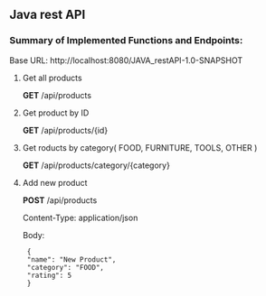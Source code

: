## Java rest API

### Summary of Implemented Functions and Endpoints:



Base URL: http://localhost:8080/JAVA_restAPI-1.0-SNAPSHOT

1. Get all products
   
    **GET** /api/products


3. Get product by ID
   
   **GET** /api/products/{id}


5. Get roducts by category( FOOD, FURNITURE, TOOLS, OTHER )
   
   **GET** /api/products/category/{category}


7. Add new product
   
   **POST** /api/products

   Content-Type: application/json
   
   Body:
   
        {
        "name": "New Product",
        "category": "FOOD",
        "rating": 5
        }
